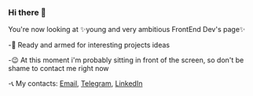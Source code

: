 ### Hi there 👋

You're now looking at ✨young and very ambitious FrontEnd Dev's page✨

-💪 Ready and armed for interesting projects ideas

-😉 At this moment i'm probably sitting in front of the screen, so don't be shame to contact me right now

-📞 My contacts: 
 [Email]([[/guides/content/editing-an-existing-page](https://t.me/+380688775028](https://mail.google.com/mail/u/0/?fs=1&to=BorysKorsunn@gmail.com&su=Enquiry&tf=cm))), [Telegram]([/guides/content/editing-an-existing-page](https://t.me/+380688775028)), [LinkedIn]([[/guides/content/editing-an-existing-page](https://t.me/+380688775028](https://www.linkedin.com/in/boris-korsun/))) 

<!--
**BorisKorsun/BorisKorsun** is a ✨ _special_ ✨ repository because its `README.md` (this file) appears on your GitHub profile.

Here are some ideas to get you started:

- 🔭 I’m currently working on ...
- 🌱 I’m currently learning ...
- 👯 I’m looking to collaborate on ...
- 🤔 I’m looking for help with ...
- 💬 Ask me about ...
- 📫 How to reach me: ...
- 😄 Pronouns: ...
- ⚡ Fun fact: ...
-->
